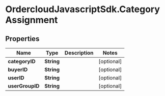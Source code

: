 # OrdercloudJavascriptSdk.CategoryAssignment

## Properties
Name | Type | Description | Notes
------------ | ------------- | ------------- | -------------
**categoryID** | **String** |  | [optional] 
**buyerID** | **String** |  | [optional] 
**userID** | **String** |  | [optional] 
**userGroupID** | **String** |  | [optional] 


